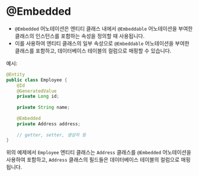# @Embedded
- `@Embedded` 어노테이션은 엔티티 클래스 내에서 `@Embeddable` 어노테이션을 부여한 클래스의 인스턴스를 포함하는 속성을 정의할 때 사용됩니다.
- 이를 사용하여 엔티티 클래스의 일부 속성으로 `@Embeddable` 어노테이션을 부여한 클래스를 포함하고, 데이터베이스 테이블의 컬럼으로 매핑할 수 있습니다.

예시:

```java
@Entity
public class Employee {
    @Id
    @GeneratedValue
    private Long id;
    
    private String name;
    
    @Embedded
    private Address address;
    
    // getter, setter, 생성자 등
}

```

위의 예제에서 `Employee` 엔티티 클래스는 `Address` 클래스를 `@Embedded` 어노테이션을 사용하여 포함하고, `Address` 클래스의 필드들은 데이터베이스 테이블의 컬럼으로 매핑됩니다.